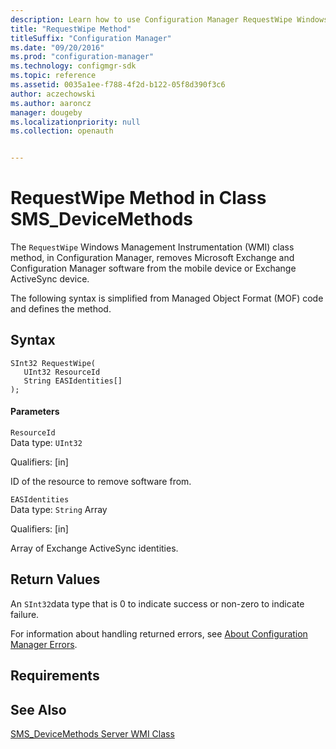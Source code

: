 ```yaml
---
description: Learn how to use Configuration Manager RequestWipe Windows Management Instrumentation (WMI) class method to remove Microsoft Exchange and Configuration Manager software from the mobile device or Exchange ActiveSync device.
title: "RequestWipe Method"
titleSuffix: "Configuration Manager"
ms.date: "09/20/2016"
ms.prod: "configuration-manager"
ms.technology: configmgr-sdk
ms.topic: reference
ms.assetid: 0035a1ee-f788-4f2d-b122-05f8d390f3c6
author: aczechowski
ms.author: aaroncz
manager: dougeby
ms.localizationpriority: null
ms.collection: openauth


---
```

# RequestWipe Method in Class SMS_DeviceMethods
The `RequestWipe` Windows Management Instrumentation (WMI) class method, in Configuration Manager, removes Microsoft Exchange and Configuration Manager software from the mobile device or Exchange ActiveSync device.  

 The following syntax is simplified from Managed Object Format (MOF) code and defines the method.  

## Syntax  

```  
SInt32 RequestWipe(  
   UInt32 ResourceId  
   String EASIdentities[]  
);  
```  

#### Parameters  
 `ResourceId`  
 Data type: `UInt32`  

 Qualifiers: [in]  

 ID of the resource to remove software from.  

 `EASIdentities`  
 Data type: `String` Array  

 Qualifiers: [in]  

 Array of Exchange ActiveSync identities.  

## Return Values  
 An `SInt32`data type that is 0 to indicate success or non-zero to indicate failure.  

 For information about handling returned errors, see [About Configuration Manager Errors](../../../develop/core/understand/about-configuration-manager-errors.md).  

## Requirements  

## See Also  
 [SMS_DeviceMethods Server WMI Class](../../../develop/reference/mdm/sms_devicemethods-server-wmi-class.md)
